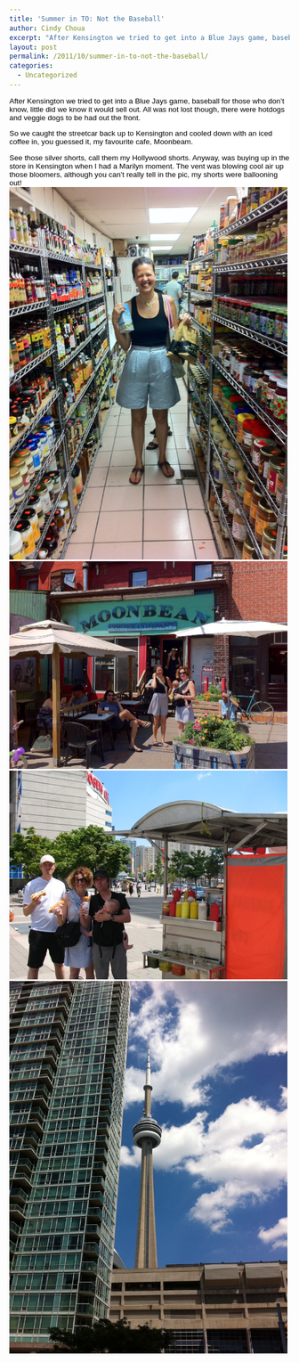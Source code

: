 ```yaml
---
title: 'Summer in TO: Not the Baseball'
author: Cindy Choua
excerpt: "After Kensington we tried to get into a Blue Jays game, baseball for those who don't know, little did we know it would sell out. All was not lost though, there were hotdogs and veggie dogs to be had out the front.So we caught the streetcar back up..."
layout: post
permalink: /2011/10/summer-in-to-not-the-baseball/
categories:
  - Uncategorized
---
```

<div style="color:#000;background-color:#fff;font-family:arial, helvetica, sans-serif;font-size:10pt;">
  <div>
    After Kensington we tried to get into a Blue Jays game, baseball for those who don&#8217;t know, little did we know it would sell out. All was not lost though, there were hotdogs and veggie dogs to be had out the front.
  </div>
  
  <p />
  
  <div>
    So we caught the streetcar back up to Kensington and cooled down with an iced coffee in, you guessed it, my favourite cafe, Moonbeam.
  </div>
  
  <p />
  
  <div>
    See those silver shorts, call them my Hollywood shorts. Anyway, was buying up in the store in Kensington when I had a Marilyn moment. The vent was blowing cool air up those bloomers, although you can&#8217;t really tell in the pic, my shorts were ballooning out!
  </div>
</div>

<div class='p_embed p_image_embed'>
  <a href="/wp-content/uploads/2011/10/img_1651-scaled-1000.jpg"><img alt="Img_1651" height="669" src="/wp-content/uploads/2011/10/img_1651-scaled-1000.jpg?w=224" width="500" /></a><a href="/wp-content/uploads/2011/10/img_1649-scaled-1000.jpg"><img alt="Img_1649" height="373" src="/wp-content/uploads/2011/10/img_1649-scaled-1000.jpg?w=300" width="500" /></a><a href="/wp-content/uploads/2011/10/img_5648-scaled-1000.jpg"><img alt="Img_5648" height="375" src="/wp-content/uploads/2011/10/img_5648-scaled-1000.jpg?w=300" width="500" /></a><a href="/wp-content/uploads/2011/10/img_1647-scaled-1000.jpg"><img alt="Img_1647" height="669" src="/wp-content/uploads/2011/10/img_1647-scaled-1000.jpg?w=224" width="500" /></a>
</div>